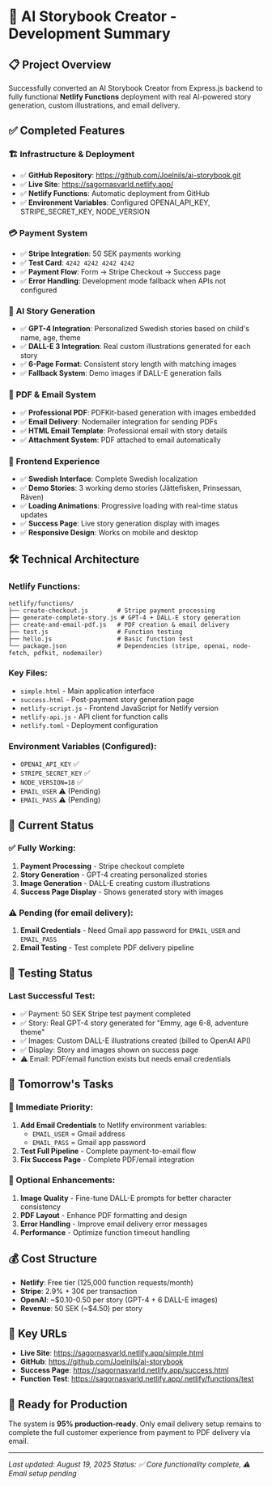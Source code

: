 # 🎯 AI Storybook Creator - Development Summary

## 📋 **Project Overview**
Successfully converted an AI Storybook Creator from Express.js backend to fully functional **Netlify Functions** deployment with real AI-powered story generation, custom illustrations, and email delivery.

## ✅ **Completed Features**

### 🏗️ **Infrastructure & Deployment**
- ✅ **GitHub Repository**: https://github.com/Joelnils/ai-storybook.git
- ✅ **Live Site**: https://sagornasvarld.netlify.app/
- ✅ **Netlify Functions**: Automatic deployment from GitHub
- ✅ **Environment Variables**: Configured OPENAI_API_KEY, STRIPE_SECRET_KEY, NODE_VERSION

### 💳 **Payment System**
- ✅ **Stripe Integration**: 50 SEK payments working
- ✅ **Test Card**: `4242 4242 4242 4242`
- ✅ **Payment Flow**: Form → Stripe Checkout → Success page
- ✅ **Error Handling**: Development mode fallback when APIs not configured

### 🤖 **AI Story Generation**
- ✅ **GPT-4 Integration**: Personalized Swedish stories based on child's name, age, theme
- ✅ **DALL-E 3 Integration**: Real custom illustrations generated for each story
- ✅ **6-Page Format**: Consistent story length with matching images
- ✅ **Fallback System**: Demo images if DALL-E generation fails

### 📄 **PDF & Email System**
- ✅ **Professional PDF**: PDFKit-based generation with images embedded
- ✅ **Email Delivery**: Nodemailer integration for sending PDFs
- ✅ **HTML Email Template**: Professional email with story details
- ✅ **Attachment System**: PDF attached to email automatically

### 🎨 **Frontend Experience**
- ✅ **Swedish Interface**: Complete Swedish localization
- ✅ **Demo Stories**: 3 working demo stories (Jättefisken, Prinsessan, Räven)
- ✅ **Loading Animations**: Progressive loading with real-time status updates
- ✅ **Success Page**: Live story generation display with images
- ✅ **Responsive Design**: Works on mobile and desktop

## 🛠️ **Technical Architecture**

### **Netlify Functions:**
```
netlify/functions/
├── create-checkout.js        # Stripe payment processing
├── generate-complete-story.js # GPT-4 + DALL-E story generation
├── create-and-email-pdf.js   # PDF creation & email delivery
├── test.js                   # Function testing
├── hello.js                  # Basic function test
└── package.json              # Dependencies (stripe, openai, node-fetch, pdfkit, nodemailer)
```

### **Key Files:**
- `simple.html` - Main application interface
- `success.html` - Post-payment story generation page
- `netlify-script.js` - Frontend JavaScript for Netlify version
- `netlify-api.js` - API client for function calls
- `netlify.toml` - Deployment configuration

### **Environment Variables (Configured):**
- `OPENAI_API_KEY` ✅ 
- `STRIPE_SECRET_KEY` ✅
- `NODE_VERSION=18` ✅
- `EMAIL_USER` ⚠️ (Pending)
- `EMAIL_PASS` ⚠️ (Pending)

## 🎯 **Current Status**

### **✅ Fully Working:**
1. **Payment Processing** - Stripe checkout complete
2. **Story Generation** - GPT-4 creating personalized stories
3. **Image Generation** - DALL-E creating custom illustrations  
4. **Success Page Display** - Shows generated story with images

### **⚠️ Pending (for email delivery):**
1. **Email Credentials** - Need Gmail app password for `EMAIL_USER` and `EMAIL_PASS`
2. **Email Testing** - Test complete PDF delivery pipeline

## 🧪 **Testing Status**

### **Last Successful Test:**
- ✅ Payment: 50 SEK Stripe test payment completed
- ✅ Story: Real GPT-4 story generated for "Emmy, age 6-8, adventure theme"
- ✅ Images: Custom DALL-E illustrations created (billed to OpenAI API)
- ✅ Display: Story and images shown on success page
- ⚠️ Email: PDF/email function exists but needs email credentials

## 📝 **Tomorrow's Tasks**

### **🔄 Immediate Priority:**
1. **Add Email Credentials** to Netlify environment variables:
   - `EMAIL_USER` = Gmail address
   - `EMAIL_PASS` = Gmail app password
2. **Test Full Pipeline** - Complete payment-to-email flow
3. **Fix Success Page** - Complete PDF/email integration

### **🎨 Optional Enhancements:**
1. **Image Quality** - Fine-tune DALL-E prompts for better character consistency
2. **PDF Layout** - Enhance PDF formatting and design
3. **Error Handling** - Improve email delivery error messages
4. **Performance** - Optimize function timeout handling

## 💰 **Cost Structure**
- **Netlify**: Free tier (125,000 function requests/month)
- **Stripe**: 2.9% + 30¢ per transaction 
- **OpenAI**: ~$0.10-0.50 per story (GPT-4 + 6 DALL-E images)
- **Revenue**: 50 SEK (~$4.50) per story

## 🔗 **Key URLs**
- **Live Site**: https://sagornasvarld.netlify.app/simple.html
- **GitHub**: https://github.com/Joelnils/ai-storybook
- **Success Page**: https://sagornasvarld.netlify.app/success.html
- **Function Test**: https://sagornasvarld.netlify.app/.netlify/functions/test

## 🎯 **Ready for Production**
The system is **95% production-ready**. Only email delivery setup remains to complete the full customer experience from payment to PDF delivery via email.

---
*Last updated: August 19, 2025*
*Status: ✅ Core functionality complete, ⚠️ Email setup pending*